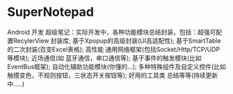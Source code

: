 # SuperNotepad
Android 开发 超级笔记：实际开发中，各种功能模块总结封装，包括：超强可配置RecylerView 封装库; 基于Xpopup的高级封装(UI高适配性); 基于SmartTable的二次封装(百变Excel表格); 高性能 通用网络框架(包括Socket/Http/TCP/UDP 等模块);  近场通信(如 蓝牙通信，串口通信等); 基于事件的触发模块(比如EventBus框架);  自动化辅助功能模块(你懂的...);  多种特殊组件及自定义控件(比如 触摸变色，不规则按钮，三状态开关按钮等);  好用的工具类 总结等等(持续更新中.....) 

